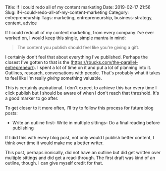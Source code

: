 Title: If I could redo all of my content marketing
Date: 2019-02-17 21:56
Slug: if-i-could-redo-all-of-my-content-marketing
Category: entrepreneurship
Tags: marketing, entrepreneurship, business-strategy, content, advice

If I could redo all of my content marketing, from every company I've ever worked on, I would keep this single, simple mantra in mind:

> The content you publish should feel like you're giving a gift.

I certainly don't feel that about everything I've published. Perhaps the closest I've gotten to that is the (https://rbucks.com/the-parallel-entrepreneur/). I spent a lot of time on it and put a lot of planning into it. Outlines, research, conversations with people. That's probably what it takes to feel like I'm really *giving* something valuable.

This is certainly aspirational. I don't expect to achieve this bar every time I click publish but I should be aware of when I don't reach that threshold. It's a good marker to go after. 

To get closer to it more often, I'll try to follow this process for future blog posts:

- Write an outline first- Write in multiple sittings- Do a final reading before publishing

If I did this with every blog post, not only would I publish better content, I think over time it would make me a better writer. 

This post, perhaps ironically, did not have an outline but did get written over multiple sittings and did get a read-through. The first draft was kind of an outline, though. I can give myself credit for that.